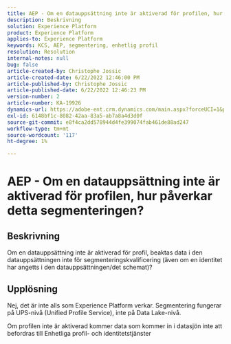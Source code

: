 ```yaml
---
title: AEP - Om en datauppsättning inte är aktiverad för profilen, hur påverkar detta segmenteringen?
description: Beskrivning
solution: Experience Platform
product: Experience Platform
applies-to: Experience Platform
keywords: KCS, AEP, segmentering, enhetlig profil
resolution: Resolution
internal-notes: null
bug: false
article-created-by: Christophe Jossic
article-created-date: 6/22/2022 12:46:00 PM
article-published-by: Christophe Jossic
article-published-date: 6/22/2022 12:46:23 PM
version-number: 2
article-number: KA-19926
dynamics-url: https://adobe-ent.crm.dynamics.com/main.aspx?forceUCI=1&pagetype=entityrecord&etn=knowledgearticle&id=203a4843-29f2-ec11-bb3d-6045bd0158c7
exl-id: 6148bf1c-8082-42aa-83a5-ab7a8a4d3d0f
source-git-commit: e8f4ca2dd578944d4fe399074fab461de88ad247
workflow-type: tm+mt
source-wordcount: '117'
ht-degree: 1%

---
```


# AEP - Om en datauppsättning inte är aktiverad för profilen, hur påverkar detta segmenteringen?

## Beskrivning

Om en datauppsättning inte är aktiverad för profil, beaktas data i den datauppsättningen inte för segmenteringskvalificering (även om en identitet har angetts i den datauppsättningen/det schemat)?

## Upplösning


Nej, det är inte alls som Experience Platform verkar. Segmentering fungerar på UPS-nivå (Unified Profile Service), inte på Data Lake-nivå.

Om profilen inte är aktiverad kommer data som kommer in i datasjön inte att befordras till Enhetliga profil- och identitetstjänster
